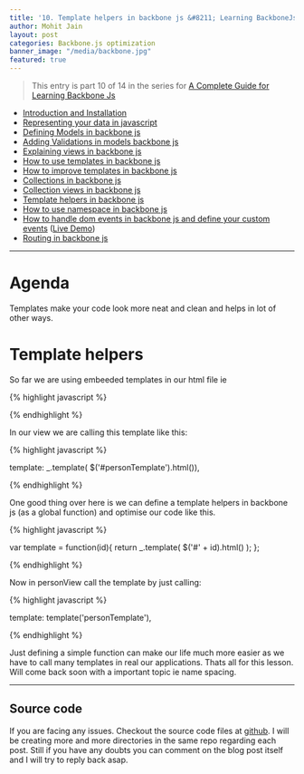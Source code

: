 ```yaml
---
title: '10. Template helpers in backbone js &#8211; Learning BackboneJs'
author: Mohit Jain
layout: post
categories: Backbone.js optimization
banner_image: "/media/backbone.jpg"
featured: true
---
```


> This entry is part 10 of 14 in the series for [A Complete Guide for Learning Backbone Js](/2012/12/a-complete-guide-for-learning-backbone-js/)

* [Introduction and Installation](/2012/12/introduction-to-backbone-js-and-setting-up-an-working-environment)
* [Representing your data in javascript](/2012/12/2-representing-your-data-in-javascript-learning-backbone-js)
* [Defining Models in backbone js](/2012/12/3-defining-models-in-backbone-js-learning-backbone-js)
* [Adding Validations in models backbone js ](/2012/12/4-adding-validations-in-models-in-backbone-js-learning-backbone-js)
* [Explaining views in backbone js](/2012/12/5-explaining-views-in-backbone-js-learning-backbone-js)
* [How to use templates in backbone js ](/2012/12/how-to-use-templates-in-backbone-js-learning-backbone-js)
* [How to improve templates in backbone js](/2012/12/how-to-improve-templates-in-backbone-js-learning-backbone-js)
* [Collections in backbone js](/2012/12/8-collections-in-backbone-js-learning-backbone-js)
* [Collection views in backbone js ](/2012/12/9-collection-views-in-backbone-js-learning-backbone-js)
* [Template helpers in backbone js](/2012/12/template-helpers-in-backbone-js-learning-backbonejs)
* [How to use namespace in backbone js ](/2012/12/11-namespacing-in-backbone-js-learning-backbonejs)
* [How to handle dom events in backbone js and define your custom events](/2012/12/12-listening-to-dom-events-in-backbone-js-learning-backbone-js) ([Live Demo](http://listen-dom-events-backbone.herokuapp.com))
* [Routing in backbone js](/2013/01/routers-in-backbone-js-learning-backbone-js)

***

# Agenda

Templates make your code look more neat and clean and helps in lot of other ways.

# Template helpers

So far we are using embeeded templates in our html file ie

{% highlight javascript %}

<script id="personTemplate" type="text/template">
	<strong><%= name %></strong> (<%= age %>) - <%= occupation %>
</script>

{% endhighlight %}

In our view we are calling this template like this:

{% highlight javascript %}

template: _.template( $('#personTemplate').html()),

{% endhighlight %}

One good thing over here is we can define a template helpers in backbone js (as a global function) and optimise our code like this.

{% highlight javascript %}

var template = function(id){
	return _.template( $('#' + id).html() );
};

{% endhighlight %}

Now in personView call the template by just calling:

{% highlight javascript %}

template: template('personTemplate'),

{% endhighlight %}

Just defining a simple function can make our life much more easier as we have to call many templates in real our applications. Thats all for this lesson. Will come back soon with a important topic ie name spacing.


***

## Source code

If you are facing any issues. Checkout the source code files at [github](https://github.com/mohitjain/learning_basics_backbone "Source Code for the post"). I will be creating more and more directories in the same repo regarding each post. Still if you have any doubts you can comment on the blog post itself and I will try to reply back asap.
